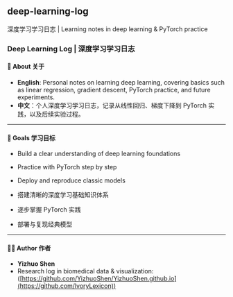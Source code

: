## deep-learning-log
深度学习学习日志 | Learning notes in deep learning &amp; PyTorch practice
### Deep Learning Log | 深度学习学习日志

#### 📌 About 关于
- **English**: Personal notes on learning deep learning, covering basics such as linear regression, gradient descent, PyTorch practice, and future experiments.  
- **中文**：个人深度学习学习日志，记录从线性回归、梯度下降到 PyTorch 实践，以及后续实验过程。  

---

#### 🎯 Goals 学习目标
- Build a clear understanding of deep learning foundations  
- Practice with PyTorch step by step  
- Deploy and reproduce classic models  

- 搭建清晰的深度学习基础知识体系  
- 逐步掌握 PyTorch 实践  
- 部署与复现经典模型  

---

#### 🧑‍💻 Author 作者
- **Yizhuo Shen**  
- Research log in biomedical data & visualization:([https://github.com/YizhuoShen/YizhuoShen.github.io](https://github.com/lvoryLexicon))  
